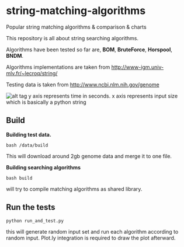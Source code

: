 # string-matching-algorithms
Popular string matching algorithms &amp; comparison &amp; charts


This repository is all about string searching algorithms.

Algorithms have been tested so far are, **BOM**, **BruteForce**, **Horspool**, **BNDM**.

Algorithms implementations are taken from http://www-igm.univ-mlv.fr/~lecroq/string/

Testing data is taken from http://www.ncbi.nlm.nih.gov/genome

![alt tag](https://raw.github.com/erenyagdiran/string-matching-algorithms/master/string_search_algorithms.png)
y axis represents time in seconds.
x axis represents input size which is basically a python string


Build
--------------

**Building test data.**


```
bash /data/build
```

This will download around 2gb genome data and merge it to one file.

**Building searching algorithms**


```
bash build
```

will try to compile matching algorithms as shared library.


Run the tests
--------------


```
python run_and_test.py
```


this will generate random input set and run each algorithm according to random input. Plot.ly integration is required to draw the plot afterward.

